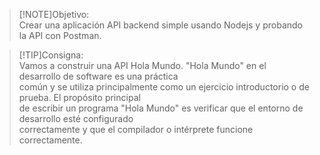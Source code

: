 > [!NOTE]Objetivo:  
Crear una aplicación API backend simple usando Nodejs y probando la API con Postman.  

> [!TIP]Consigna:  
Vamos a construir una API Hola Mundo. "Hola Mundo" en el desarrollo de software es una práctica  
común y se utiliza principalmente como un ejercicio introductorio o de prueba. El propósito principal  
de escribir un programa "Hola Mundo" es verificar que el entorno de desarrollo esté configurado  
correctamente y que el compilador o intérprete funcione correctamente.  
